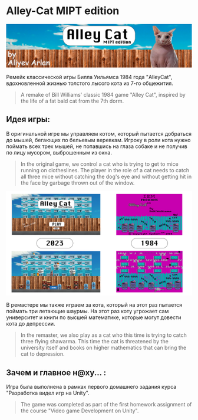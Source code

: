 # Alley-Cat MIPT edition

![logical-model](/preview.png)

Ремейк классической игры Билла Уильямса 1984 года "AlleyCat", вдохновленной жизнью толстого лысого кота из 7-го общежития.

> A remake of Bill Williams' classic 1984 game "Alley Cat", inspired by the life of a fat bald cat from the 7th dorm.

## Идея игры:

В оригинальной игре мы управляем котом, который пытается добраться до мышей, бегающих по бельевым веревкам.
Игроку в роли кота нужно поймать всех трех мышей, не попавшись на глаза собаке и не получив по лицу мусором, выброшенным из окна.

> In the original game, we control a cat who is trying to get to mice running on clotheslines.
The player in the role of a cat needs to catch all three mice without catching the dog's eye and without getting hit in the face by garbage thrown out of the window.

![logical-model](/adverd.png)

В ремастере мы также играем за кота, который на этот раз пытается поймать три летающие шаурмы. На этот раз коту угрожает сам университет и книги по высшей математике, которые могут довести кота до депрессии.

> In the remaster, we also play as a cat who this time is trying to catch three flying shawarma. This time the cat is threatened by the university itself and books on higher mathematics that can bring the cat to depression.

## Зачем и главное н@ху... :

Игра была выполнена в рамках первого домашнего задания курса "Разработка видел игр на Unity".

> The game was completed as part of the first homework assignment of the course "Video game Development on Unity".
